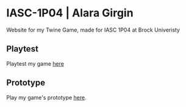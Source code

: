 # IASC-1P04 | Alara Girgin

Website for my Twine Game, made for IASC 1P04 at Brock Univeristy

## Playtest 

Playtest my game [here](playtest/playtest)

## Prototype

Play my game's prototype [here](https://agirgin.github.io/IASC-1P04-Twine-Game/prototype/Skillful_Hands.html).

